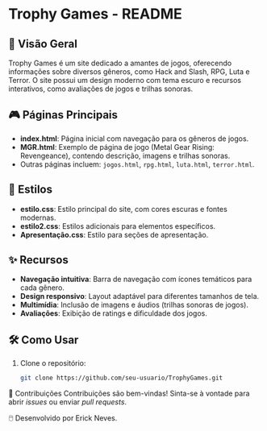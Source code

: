 # Trophy Games - README

## 📌 Visão Geral
Trophy Games é um site dedicado a amantes de jogos, oferecendo informações sobre diversos gêneros, como Hack and Slash, RPG, Luta e Terror. O site possui um design moderno com tema escuro e recursos interativos, como avaliações de jogos e trilhas sonoras.

## 🎮 Páginas Principais
- **index.html**: Página inicial com navegação para os gêneros de jogos.
- **MGR.html**: Exemplo de página de jogo (Metal Gear Rising: Revengeance), contendo descrição, imagens e trilhas sonoras.
- Outras páginas incluem: `jogos.html`, `rpg.html`, `luta.html`, `terror.html`.

## 🎨 Estilos
- **estilo.css**: Estilo principal do site, com cores escuras e fontes modernas.
- **estilo2.css**: Estilos adicionais para elementos específicos.
- **Apresentação.css**: Estilo para seções de apresentação.

## ✨ Recursos
- **Navegação intuitiva**: Barra de navegação com ícones temáticos para cada gênero.
- **Design responsivo**: Layout adaptável para diferentes tamanhos de tela.
- **Multimídia**: Inclusão de imagens e áudios (trilhas sonoras de jogos).
- **Avaliações**: Exibição de ratings e dificuldade dos jogos.

## 🛠️ Como Usar
1. Clone o repositório:
   ```bash
   git clone https://github.com/seu-usuario/TrophyGames.git
   
🙌 Contribuições
Contribuições são bem-vindas! Sinta-se à vontade para abrir *issues* ou enviar *pull requests*.

🖱️ Desenvolvido por Erick Neves.
